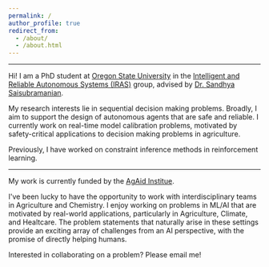 ```yaml
---
permalink: /
author_profile: true
redirect_from: 
  - /about/
  - /about.html
---
```

***

Hi! I am a PhD student at [Oregon State University](https://engineering.oregonstate.edu/EECS) in the [Intelligent and Reliable Autonomous Systems (IRAS)](https://www.sandhyasai.com/group) group, advised by [Dr. Sandhya Saisubramanian](https://www.sandhyasai.com/).

My research interests lie in sequential decision making problems. Broadly, I aim to support the design of autonomous agents that are safe and reliable. I currently work on real-time model calibration problems, motivated by safety-critical applications to decision making problems in agriculture.

Previously, I have worked on constraint inference methods in reinforcement learning. 

***

My work is currently funded by the [AgAid Institue](https://agaid.org/). 

I've been lucky to have the opportunity to work with interdisciplinary teams in Agriculture and Chemistry. I enjoy working on problems in ML/AI that are motivated by real-world applications, particularly in Agriculture, Climate, and Healtcare. The problem statements that naturally arise in these settings provide an exciting array of challenges from an AI perspective, with the promise of directly helping humans.

Interested in collaborating on a problem? Please email me!
